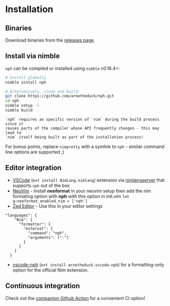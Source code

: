 # Installation

## Binaries

Download binaries from the [releases page](https://github.com/arnetheduck/nph/releases/tag/latest).

## Install via nimble

`nph` can be compiled or installed using `nimble` v0.16.4+:

```sh
# Install globally
nimble install nph

# Alternatively, clone and build:
git clone https://github.com/arnetheduck/nph.git
cd nph
nimble setup -l
nimble build
```

```admonish note "Nim version"
`nph` requires an specific version of `nim` during the build process since it
reuses parts of the compiler whose API frequently changes - this may lead to
`nim` itself being built as part of the installation process!
```

For bonus points, replace `nimpretty` with a symlink to `nph` - similar
command line options are supported ;)

## Editor integration

* [VSCode](https://marketplace.visualstudio.com/items?itemName=NimLang.nimlang) (`ext install NimLang.nimlang`) extension via [nimlangserver](https://github.com/nim-lang/langserver/) that supports `nph` out of the box
* [NeoVim](https://github.com/sbdchd/neoformat) - Install **neoformat** in your neovim setup then add the nim formating option with **nph** with this option in init.vim `let g:neoformat_enabled_nim = ['nph']`
* [Zed Editor](https://github.com/foxoman/zed-nim) - Use this in your editor settings
```
"languages": {
    "Nim": {
      "formatter": {
        "external": {
          "command": "nph",
          "arguments": ["-"]
        }
      }
    }
  }
```
* [vscode-nph](https://marketplace.visualstudio.com/items?itemName=arnetheduck.vscode-nph) (`ext install arnetheduck.vscode-nph`) for a formatting-only option for the official Nim extension.

## Continuous integration

Check out the [companion Github Action](https://github.com/arnetheduck/nph-action) for a convenient CI option!

